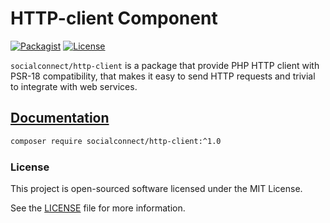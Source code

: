 HTTP-client Component
=====================

[![Packagist](https://img.shields.io/packagist/v/socialconnect/http-client.svg?style=flat-square)](https://packagist.org/packages/socialconnect/http-client)
[![License](http://img.shields.io/packagist/l/SocialConnect/http-client.svg?style=flat-square)](https://github.com/SocialConnect/http-client/blob/master/LICENSE)

`socialconnect/http-client` is a package that provide PHP HTTP client with PSR-18 compatibility, that makes it easy 
to send HTTP requests and trivial to integrate with web services.

## [Documentation](https://socialconnect.lowl.io/http-client.html)

```sh
composer require socialconnect/http-client:^1.0
```

### License

This project is open-sourced software licensed under the MIT License.

See the [LICENSE](LICENSE) file for more information.
